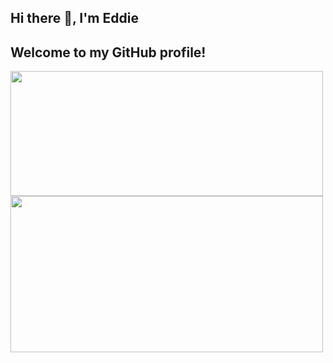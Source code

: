 ## Hi there 👋, I'm Eddie
## Welcome to my GitHub profile!
<a href="https://github.com/Eddead/github-readme-stats">
  <img height=200 align="center" width=500 src="https://github-readme-stats.vercel.app/api?username=Eddead&show_icons=true&theme=default&hide=stars,prs,issues" />
</a>
<a href="https://github.com/Eddead/convoychat">
  <img height=250 align="center" width=500 src="https://github-readme-stats.vercel.app/api/top-langs?username=Eddead&layout=compact&langs_count=8" />
</a>


